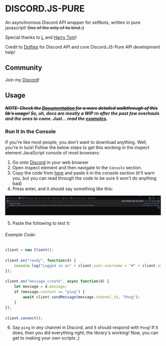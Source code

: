 # DISCORD.JS-PURE
An asynchronous Discord API wrapper for selfbots, written in pure javascript! ~~One of the only of its kind ;)~~

Special thanks to [L](https://github.com/L5050) and [Harry Tom](https://stackoverflow.com/users/14836368/harry-tom)!

Credit to [Dolfies](https://github.com/dolfies) for Discord API and core Discord.JS-Pure API development help!

## Community
Join my [Discord](https://dsc.gg/unwelcome)!

## Usage
##### ~~NOTE: Check the [Documentation](https://github.com/13-05/discord.js-pure/wiki) for a more detailed walkthrough of this lib's usage!~~ So, uh, docs are mostly a WIP rn after the past few overhauls and the ones to come. Just... read the [examples](https://github.com/13-05/discord.js-pure/tree/main/examples/console-scripts).
### Run It In the Console
If you're like most people, you don't want to download anything. Well, you're in luck! Follow the below steps to get this working in the inspect element JavaScript console of most browsers:
1) Go onto [Discord](https://discord.com/app) in your web browser
2) Open inspect element and then navigate to the `Console` section.
3) Copy the code from [here](https://raw.githubusercontent.com/13-05/discord.js-pure/main/console/minified.js) and paste it in the console section (it'll warn you, but you can read through the code to be sure it won't do anything bad)
4) Press enter, and it should say something like this:

![image of inspect console displaying stuff](https://raw.githubusercontent.com/13-05/discord.js-pure/main/images/image.png)

5) Paste the following to test it:
###### Example Code: 
```js
client = new Client();

client.on("ready", function(d) {
    console.log("Logged in as" + client.user.username + "#" + client.user.discriminator)
});

client.on("message_create", async function(d) {
    let message = d.message;
    if (message.content == "ping") {
        await client.sendMessage(message.channel_id, "Pong");
    }
});

client.connect();
```

6) Say `ping` in any channel in Discord, and it should respond with `Pong`! If it does, then you did everything right; the library's working! Now, you can get to making your own scripts ;)
